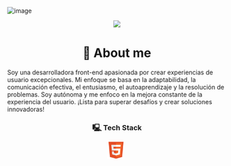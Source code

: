 ![image](https://github.com/jariannat/jariannat/assets/64518861/a7358478-0f0e-4c05-b4eb-ff87f551e586)<div align="center">
  <img src="https://media.giphy.com/media/2IudUHdI075HL02Pkk/giphy.gif" width="200" />
  <h1> 💫 About me</h1>
  
</div>

Soy una desarrolladora front-end apasionada por crear experiencias de usuario excepcionales. Mi enfoque se basa en la adaptabilidad, la comunicación efectiva, el entusiasmo, el autoaprendizaje y la resolución de problemas. Soy autónoma y me enfoco en la mejora constante de la experiencia del usuario. ¡Lista para superar desafíos y crear soluciones innovadoras!

<div align="center">  
  <h3> 🖳 Tech Stack </h3>
  <img src="https://github.com/devicons/devicon/blob/master/icons/html5/html5-original.svg" title="HTML5"  alt="HTML5"  width="40" height="40"/>&nbsp;
</div>
